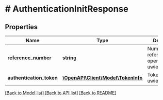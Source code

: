# # AuthenticationInitResponse

## Properties

Name | Type | Description | Notes
------------ | ------------- | ------------- | -------------
**reference_number** | **string** | Numer referencyjny operacji uwierzytelnienia. |
**authentication_token** | [**\OpenAPI\Client\Model\TokenInfo**](TokenInfo.md) | Token operacji uwierzytelnienia. |

[[Back to Model list]](../../README.md#models) [[Back to API list]](../../README.md#endpoints) [[Back to README]](../../README.md)
